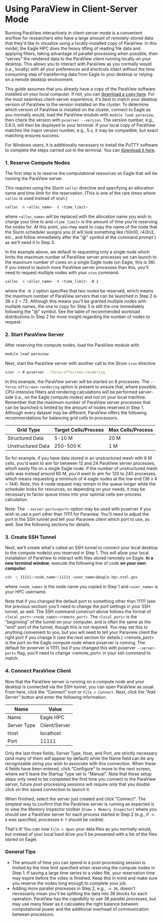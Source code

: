 # Using ParaView in Client-Server Mode

Running ParaView interactively in client-server mode is a convenient worflow for researchers who have a large amount of remotely-stored data that they'd like to visualize using a locally-installed copy of ParaView.  In this model, the Eagle HPC does the heavy lifting of reading file data and applying filters, taking advantage of parallel processing when possible, then "serves" the rendered data to the ParaView client running locally on your desktop.  This allows you to interact with ParaView as you normally would (i.e., locally) with all your preferences and shortcuts intact *without* the time consuming step of transferring data from Eagle to your desktop or relying on a remote desktop environment.

This guide assumes that you already have a copy of the ParaView software installed on your local computer.  If not, you can [download a copy here](https://www.paraview.org/download/).  For the most seamless client-server experience, it's best to match your desktop version of ParaView to the version installed on the cluster.  To determine which version of ParaView is installed on the cluster, connect to Eagle as you normally would, load the ParaView module with `module load paraview`, then check the version with `pvserver --version`.  The version number, e.g., 5.6.0, will then be displayed to your terminal.  If your local copy of ParaView matches the major version number, e.g., 5.x, it may be compatible, but exact matching ensures success.

For Windows users, it is additionally necessary to install the PuTTY software to complete the steps carried out in the terminal.  You can [download it here](https://www.chiark.greenend.org.uk/~sgtatham/putty/latest.html).

### 1. Reserve Compute Nodes
The first step is to reserve the computational resources on Eagle that will be running the ParaView server. 

This requires using the Slurm `salloc` directive and specifying an allocation name and time limit for the reservation. (This is one of the rare times where `salloc` is used instead of srun.)

```bash
salloc -A <alloc_name> -t <time_limit> 
```

where `<alloc_name>` will be replaced with the allocation name you wish to charge your time to and `<time_limit>` is the amount of time you're reserving the nodes for.  At this point, you may want to copy the name of the node that the Slurm scheduler assigns you (it will look something like r1i0n10, r4i3n3, etc., and follow immediately after the "@" symbol at the command prompt ) as we'll need it in Step 3.

In the example above, we default to requesting only a single node which limits the maximum number of ParaView server processes we can launch to the maximum number of cores on a single Eagle node (on Eagle, this is 36).  If you intend to launch more ParaView server processes than this, you'll need to request multiple nodes with your `srun` command.

```bash
salloc -A <alloc_name> -t <time_limit> -N 2
```

where the `-N 2` option specifies that two nodes be reserved, which means the maximum number of ParaView servers that can be launched in Step 2 is 36 x 2 = 72.  Although this means you'll be granted multiple nodes with multiple names, the one to copy for Step 3 is still the one immediately following the "@" symbol.  See the table of recommended workload distributions in Step 2 for more insight regarding the number of nodes to request.

### 2. Start ParaView Server
After reserving the compute nodes, load the ParaView module with

```bash
module load paraview
```

Next, start the ParaView server with another call to the Slrum `srun` directive

```bash
srun -n 8 pvserver --force-offscreen-rendering
```

In this example, the ParaView server will be started on 8 processes.  The `--force-offscreen-rendering` option is present to ensure that, where possible, CPU-intensive filters and rendering calculations will be performed server-side (i.e., on the Eagle compute nodes) and *not* on your local machine.  Remember that the maximum number of ParaView server processes that can be launched is limited by the amount of nodes reserved in Step 1.  Although every dataset may be different, ParaView offers the following recommendations for balancing grid cells to processors.

| Grid Type         | Target Cells/Process | Max Cells/Process |
| ----------------- | -------------------- | ----------------- |
| Structured Data   | 5-10 M               | 20 M              |
| Unstructured Data | 250-500 K            | 1 M               |

So for example, if you have data stored in an unstructured mesh with 6 M cells, you'd want to aim for between 12 and 24 ParaView server processes, which easily fits on a single Eagle node.  If the number of unstructured mesh cells was instead around 60 M, you'd want to aim for 120 to 240 processes, which means requesting a minimum of 4 eagle nodes at the low end (36 x 4 = 144).  Note, this 4-node request may remain in the queue longer while the scheduler looks for resources, so depending on your needs, it may be necessary to factor queue times into your optimal cells-per-process calculation.

Note: The `--server-port=<port>` option may be used with pvserver if you wish to use a port other than 11111 for Paraview. You'll need to adjust the port in the SSH tunnel and tell your Paraview client which port to use, as well. See the following sections for details.



### 3. Create SSH Tunnel
Next, we'll create what's called an SSH tunnel to connect your local desktop to the compute node(s) you reserved in Step 1.  This will allow your local installation of ParaView to interact with files stored remotely on Eagle.  **In a new terminal window**, execute the following line of code **on your own computer**:

```bash
ssh -L 11111:<node_name>:11111 <user_name>@eagle.hpc.nrel.gov
```

where `<node_name>` is the node name you copied in Step 1 and `<user_name>` is your HPC username. 

Note that if you changed the default port to something other than 11111 (see the previous section) you'll need to change the port settings in your SSH tunnel, as well. The SSH command construct above follows the format of `<local_port>:<node_name>:<remote_port>`. The `<local_port>` is the "beginning" of the tunnel on your computer, and is often the same as the "end" port of the tunnel, though this is not required. You may set this to anything convenient to you, but you will need to tell your Paraview client the right port if you change it (see the next section for details.) <remote_port> is the port on the Eagle compute node where pvserver is running. The default for pvserver is 11111, but if you changed this with pvserver `--server-port=` flag, you'll need to change <remote_port> in your ssh command to match.

### 4. Connect ParaView Client
Now that the ParaView server is running on a compute node and your desktop is connected via the SSH tunnel, you can open ParaView as usual.  From here, click the "Connect" icon or `File > Connect`.  Next, click the "Add Server" button and enter the following information.

| Name        | Value         |
|-------------|---------------|
| Name        | Eagle HPC     |
| Server Type | Client/Server |
| Host        | localhost     |
| Port        | 11111         |

Only the last three fields, Server Type, Host, and Port, are strictly necessary (and many of them will appear by default) while the Name field can be any recognizable string you wish to associate with this connection.  When these 4 fields have been entered, click "Configure" to move to the next screen, where we'll leave the Startup Type set to "Manual".  Note that these setup steps only need to be completed the first time you connect to the ParaView server, future post-processing sessions will require only that you double click on this saved connection to launch it.

When finished, select the server just created and click "Connect".  The simplest way to confirm that the ParaView server is running as expected is to view the Memory Inspector toolbar (`View > Memory Inspector`) where you should see a ParaView server for each process started in Step 2 (e.g., if `-n 8` was specified, processes `0-7` should be visible).

That's it!  You can now `File > Open` your data files as you normally would, but instead of your local hard drive you'll be presented with a list of the files stored on Eagle.

### General Tips
* The amount of time you can spend in a post-processing session is limited by the time limit specified when reserving the compute nodes in Step 1.  If saving a large time series to a video file, your reservation time may expire before the video is finished.  Keep this in mind and make sure you reserve the nodes long enough to complete your job.
* Adding more parallel processes in Step 2, e.g., `-n 36`, doesn't necessarily mean you'll be splitting the data into 36 blocks for each operation.  ParaView has the *capability* to use 36 parallel processes, but may use many fewer as it calculates the right balance between computational power and the additional overhead of communication between processors.

